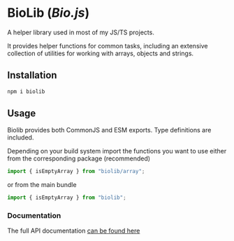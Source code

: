 # BioLib (*Bio.js*)
A helper library used in most of my JS/TS projects.

It provides helper functions for common tasks, including an extensive collection of utilities for working with arrays, objects and strings.

## Installation
``` bash
npm i biolib
```

## Usage
Biolib provides both CommonJS and ESM exports. Type definitions are included.

Depending on your build system import the functions you want to use either from the corresponding package (recommended)
``` typescript
import { isEmptyArray } from "biolib/array";
```

or from the main bundle
``` typescript
import { isEmptyArray } from "biolib";
```
### Documentation
The full API documentation [can be found here](https://bioruebe.github.io/Bio.js)
